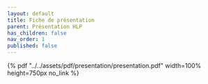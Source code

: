 ```yaml
---
layout: default
title: Fiche de présentation
parent: Présentation HLP
has_children: false
nav_order: 1
published: false
---
```


{% pdf "../../assets/pdf/presentation/presentation.pdf" width=100% height=750px no_link %}
